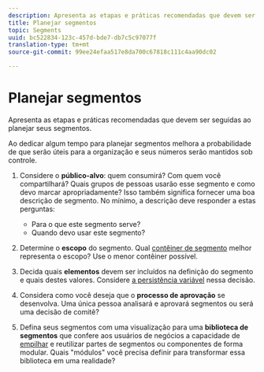 ```yaml
---
description: Apresenta as etapas e práticas recomendadas que devem ser seguidas ao planejar seus segmentos.
title: Planejar segmentos
topic: Segments
uuid: bc522834-123c-457d-bde7-db7c5c97077f
translation-type: tm+mt
source-git-commit: 99ee24efaa517e8da700c67818c111c4aa90dc02

---
```



# Planejar segmentos

Apresenta as etapas e práticas recomendadas que devem ser seguidas ao planejar seus segmentos.

Ao dedicar algum tempo para planejar segmentos melhora a probabilidade de que serão úteis para a organização e seus números serão mantidos sob controle.

1. Considere o **público-alvo**: quem consumirá? Com quem você compartilhará? Quais grupos de pessoas usarão esse segmento e como devo marcar apropriadamente? Isso também significa fornecer uma boa descrição de segmento. No mínimo, a descrição deve responder a estas perguntas:

   * Para o que este segmento serve?
   * Quando devo usar este segmento?

1. Determine o **escopo** do segmento. Qual [contêiner de segmento](/help/components/c-segmentation/seg-overview.md) melhor representa o escopo? Use o menor contêiner possível.

1. Decida quais **elementos** devem ser incluídos na definição do segmento e quais destes valores. Considere [a persistência variável](/help/components/c-segmentation/seg-overview.md) nessa decisão.

1. Considera como você deseja que o **processo de aprovação** se desenvolva. Uma única pessoa analisará e aprovará segmentos ou será uma decisão de comitê?
1. Defina seus segmentos com uma visualização para uma **biblioteca de segmentos** que confere aos usuários de negócios a capacidade de [empilhar](/help/components/c-segmentation/c-segmentation-workflow/seg-build.md) e reutilizar partes de segmentos ou componentes de forma modular. Quais &quot;módulos&quot; você precisa definir para transformar essa biblioteca em uma realidade?


